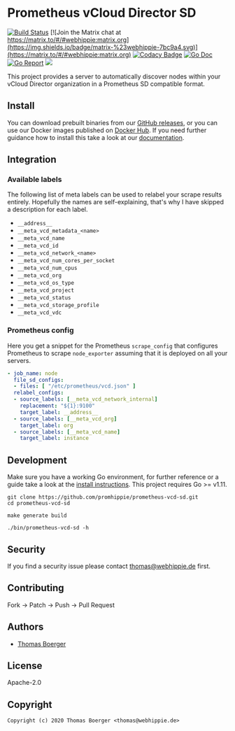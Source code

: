 # Prometheus vCloud Director SD

[![Build Status](http://cloud.drone.io/api/badges/promhippie/prometheus-vcd-sd/status.svg)](http://cloud.drone.io/promhippie/prometheus-vcd-sd)
[![Join the Matrix chat at https://matrix.to/#/#webhippie:matrix.org](https://img.shields.io/badge/matrix-%23webhippie-7bc9a4.svg)](https://matrix.to/#/#webhippie:matrix.org)
[![Codacy Badge](https://app.codacy.com/project/badge/Grade/8a5f11b7eb86484eb11ff56253ac20a2)](https://www.codacy.com/gh/promhippie/prometheus-vcd-sd?utm_source=github.com&utm_medium=referral&utm_content=promhippie/prometheus-vcd-sd&utm_campaign=Badge_Grade)
[![Go Doc](https://godoc.org/github.com/promhippie/prometheus-vcd-sd?status.svg)](http://godoc.org/github.com/promhippie/prometheus-vcd-sd)
[![Go Report](http://goreportcard.com/badge/github.com/promhippie/prometheus-vcd-sd)](http://goreportcard.com/report/github.com/promhippie/prometheus-vcd-sd)
[![](https://images.microbadger.com/badges/image/promhippie/prometheus-vcd-sd.svg)](http://microbadger.com/images/promhippie/prometheus-vcd-sd "Get your own image badge on microbadger.com")

This project provides a server to automatically discover nodes within your vCloud Director organization in a Prometheus SD compatible format.

## Install

You can download prebuilt binaries from our [GitHub releases](https://github.com/promhippie/prometheus-vcd-sd/releases), or you can use our Docker images published on [Docker Hub](https://hub.docker.com/r/promhippie/prometheus-vcd-sd/tags/). If you need further guidance how to install this take a look at our [documentation](https://promhippie.github.io/prometheus-vcd-sd/#getting-started).

## Integration

### Available labels

The following list of meta labels can be used to relabel your scrape results entirely. Hopefully the names are self-explaining, that's why I have skipped a description for each label.

-   `__address__`
-   `__meta_vcd_metadata_<name>`
-   `__meta_vcd_name`
-   `__meta_vcd_id`
-   `__meta_vcd_network_<name>`
-   `__meta_vcd_num_cores_per_socket`
-   `__meta_vcd_num_cpus`
-   `__meta_vcd_org`
-   `__meta_vcd_os_type`
-   `__meta_vcd_project`
-   `__meta_vcd_status`
-   `__meta_vcd_storage_profile`
-   `__meta_vcd_vdc`

### Prometheus config

Here you get a snippet for the Prometheus `scrape_config` that configures Prometheus to scrape `node_exporter` assuming that it is deployed on all your servers.

```yml
- job_name: node
  file_sd_configs:
  - files: [ "/etc/prometheus/vcd.json" ]
  relabel_configs:
  - source_labels: [__meta_vcd_network_internal]
    replacement: "${1}:9100"
    target_label: __address__
  - source_labels: [__meta_vcd_org]
    target_label: org
  - source_labels: [__meta_vcd_name]
    target_label: instance
```

## Development

Make sure you have a working Go environment, for further reference or a guide take a look at the [install instructions](http://golang.org/doc/install.html). This project requires Go >= v1.11.

```console
git clone https://github.com/promhippie/prometheus-vcd-sd.git
cd prometheus-vcd-sd

make generate build

./bin/prometheus-vcd-sd -h
```

## Security

If you find a security issue please contact [thomas@webhippie.de](mailto:thomas@webhippie.de) first.

## Contributing

Fork -> Patch -> Push -> Pull Request

## Authors

-   [Thomas Boerger](https://github.com/tboerger)

## License

Apache-2.0

## Copyright

```console
Copyright (c) 2020 Thomas Boerger <thomas@webhippie.de>
```
